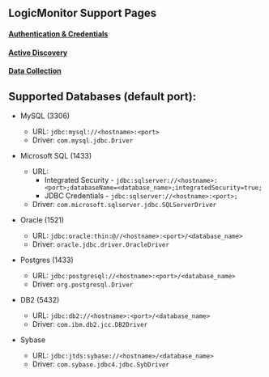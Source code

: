 ## LogicMonitor Support Pages

#### [Authentication & Credentials](https://www.logicmonitor.com/support/getting-started/advanced-logicmonitor-setup/defining-authentication-credentials/)

#### [Active Discovery](https://www.logicmonitor.com/support/datasources/active-discovery/jdbc-active-discovery/)

#### [Data Collection](https://www.logicmonitor.com/support/datasources/data-collection-methods/jdbc-data-collection/)

## Supported Databases (default port):
* MySQL (3306)
  * URL: ```jdbc:mysql://<hostname>:<port>```
  * Driver: ```com.mysql.jdbc.Driver```

* Microsoft SQL (1433)
  * URL: 
    * Integrated Security - ```jdbc:sqlserver://<hostname>:<port>;databaseName=<database_name>;integratedSecurity=true;```
    * JDBC Credentials - ```jdbc:sqlserver://<hostname>:<port>;```
  * Driver: ```com.microsoft.sqlserver.jdbc.SQLServerDriver```

* Oracle (1521)
  * URL: ```jdbc:oracle:thin:@//<hostname>:<port>/<database_name>```
  * Driver: ```oracle.jdbc.driver.OracleDriver```

* Postgres (1433)
  * URL: ```jdbc:postgresql://<hostname>:<port>/<database_name>```
  * Driver: ```org.postgresql.Driver```

* DB2 (5432)
  * URL: ```jdbc:db2://<hostname>:<port>/<database_name>```
  * Driver: ```com.ibm.db2.jcc.DB2Driver```

* Sybase 
  * URL: ```jdbc:jtds:sybase://<hostname>/<database_name>```
  * Driver: ```com.sybase.jdbc4.jdbc.SybDriver```

